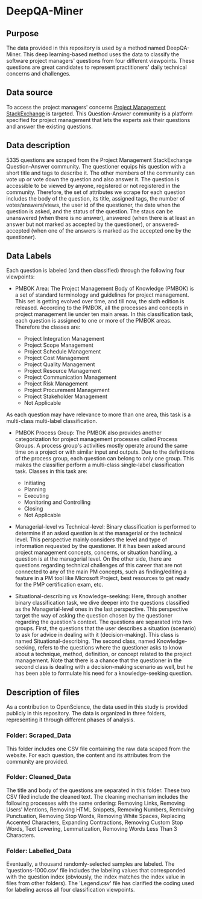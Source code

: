 # DeepQA-Miner

## Purpose
The data provided in this repository is used by a method named DeepQA-Miner. This deep learning-based method uses the data to classify the software project managers' questions from four different viewpoints. These questions are great candidates to represent practitioners' daily technical concerns and challenges.

## Data source
To access the project managers' concerns [Project Management StackExchange](https://pm.stackexchange.com) is targeted. This Question-Answer community is a platform specified for project management that lets the experts ask their questions and answer the existing questions.  

## Data description
5335 questions are scraped from the Project Management StackExchange Question-Answer community. The questioner equips his question with a short title and tags to describe it. The other members of the community can vote up or vote down the question and also answer it. The question is accessible to be viewed by anyone, registered or not registered in the community. Therefore, the set of attributes we scrape for each question includes the body of the question, its title, assigned tags, the number of votes/answers/views, the user id of the questioner, the date when the question is asked, and the status of the question. The staus can be unanswered (when there is no answer), answered (when there is at least an answer but not marked as accepted by the questioner), or answered-accepted (when one of the answers is marked as the accepted one by the questioner). 

## Data Labels
Each question is labeled (and then classified) through the following four viewpoints:

- PMBOK Area: The Project Management Body of Knowledge (PMBOK) is a set of standard terminology and guidelines for project management. This set is getting evolved over time, and till now, the sixth edition is released. According to the PMBOK, all the processes and concepts in project management lie under ten main areas. In this classification task, each question is assigned to one or more of the PMBOK areas. Therefore the classes are:

  - Project Integration Management
  - Project Scope Management
  - Project Schedule Management
  - Project Cost Management
  - Project Quality Management
  - Project Resource Management
  - Project Communication Management
  - Project Risk Management
  - Project Procurement Management
  - Project Stakeholder Management
  - Not Applicable

As each question may have relevance to more than one area, this task is a multi-class multi-label classification.

- PMBOK Process Group: The PMBOK also provides another categorization for project management processes called Process Groups. A process group's activities mostly operate around the same time on a project or with similar input and outputs. Due to the definitions of the process group, each question can belong to only one group. This makes the classifier perform a multi-class single-label classification task. Classes in this task are:

  - Initiating
  - Planning
  - Executing
  - Monitoring and Controlling
  - Closing
  - Not Applicable


- Managerial-level vs Technical-level: Binary classification is performed to determine if an asked question is at the managerial or the technical level. This perspective mainly considers the level and type of information requested by the questioner. If it has been asked around project management concepts, concerns, or situation handling, a question is at the managerial level. On the other side, there are questions regarding technical challenges of this career that are not connected to any of the main PM concepts, such as finding/editing a feature in a PM tool like Microsoft Project, best resources to get ready for the PMP certification exam, etc.

- Situational-describing vs Knowledge-seeking: Here, through another binary classification task, we dive deeper into the questions classified as the Managerial-level ones in the last perspective. This perspective target the way of asking the question chosen by the questioner regarding the question's context. The questions are separated into two groups. First, the questions that the user describes a situation (scenario) to ask for advice in dealing with it (decision-making). This class is named Situational-describing. The second class, named Knowledge-seeking, refers to the questions where the questioner asks to know about a technique, method, definition, or concept related to the project management. Note that there is a chance that the questioner in the second class is dealing with a decision-making scenario as well, but he has been able to formulate his need for a knowledge-seeking question.

## Description of files
As a contribution to OpenScience, the data used in this study is provided publicly in this repository. The data is organized in three folders, representing it through different phases of analysis. 

### Folder: Scraped_Data
This folder includes one CSV file containing the raw data scaped from the website. For each question, the content and its attributes from the community are provided.

### Folder: Cleaned_Data
The title and body of the questions are separated in this folder. These two CSV filed include the cleaned text. The cleaning mechanism includes the following processes with the same ordering: Removing Links, Removing Users' Mentions, Removing HTML Snippets, Removing Numbers, Removing Punctuation, Removing Stop Words, Removing White Spaces, Replacing Accented Characters, Expanding Contractions, Removing Custom Stop Words, Text Lowering, Lemmatization, Removing Words Less Than 3 Characters.

### Folder: Labelled_Data
Eventually, a thousand randomly-selected samples are labeled. The 'questions-1000.csv' file includes the labeling values that corresponded with the question index (obviously, the index matches the index value in files from other folders). The 'Legend.csv' file has clarified the coding used for labeling across all four classification viewpoints.
